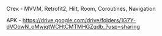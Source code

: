 Стек - MVVM, Retrofit2, Hilt, Room, Coroutines, Navigation

APK - https://drive.google.com/drive/folders/1G7Y-dVOowN_oMwjqtWCHtCMTMHGZqdb_?usp=sharing
